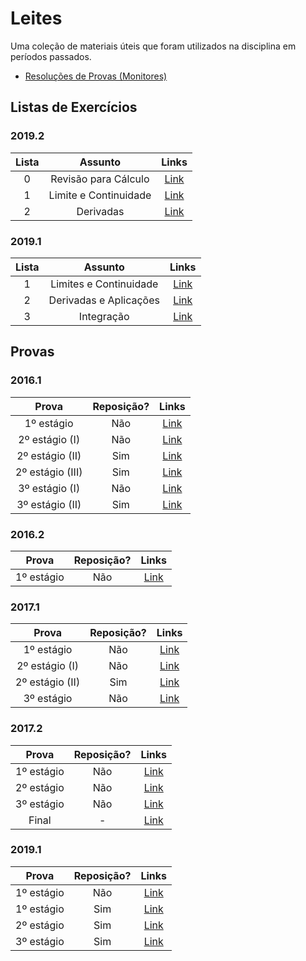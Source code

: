 # Leites

Uma coleção de materiais úteis que foram utilizados na disciplina em períodos passados.

- [Resoluções de Provas (Monitores)](https://drive.google.com/drive/folders/1lVZSXtxi0V3bX_ocKgseFmdgWVgwPP29?usp=sharing)

## Listas de Exercícios

### 2019.2
**Lista** | **Assunto** | **Links**  |
:---: | :---: | :---: |
0 | Revisão para Cálculo | [Link](https://drive.google.com/file/d/1hROwpmnyT1u6iS6ddVF66aOHoFeFCktj/view) |
1 | Limite e Continuidade | [Link](https://drive.google.com/file/d/1ZRzB03te1BSmZvEtSl8D9I3Ub80TDN-R/view) |
2 | Derivadas | [Link](https://drive.google.com/file/d/1bXbXw-u-T0wZpIxhXViuEHQWWqFNHz6k/view) |

### 2019.1
**Lista** | **Assunto** | **Links**  |
:---: | :---:| :---: |
1 | Limites e Continuidade | [Link](https://drive.google.com/file/d/1WyAWoOdSHYRCMPl6V7TgUX8-KncM05ax/view?usp=sharing) |
2 | Derivadas e Aplicações | [Link](https://drive.google.com/file/d/1QWy9owE9676K64B0fOkHUzFVrCaT1RN5/view?usp=sharing) |
3 | Integração | [Link](https://drive.google.com/file/d/12Zg1vUKkeNfvmR2pmHdCbHt79Ird3p47/view?usp=sharing) |

## Provas

### 2016.1
**Prova** | **Reposição?** | **Links**  |
:---: | :---:| :---: |
1º estágio | Não | [Link](https://drive.google.com/open?id=1eCJ2IlLeXwOB0-WMKQByMi3dSiTh-cWD) |
2º estágio (I) | Não | [Link](https://drive.google.com/open?id=1ZvGaUmQd-oBEE0sRfvdDDlM7FinOgqC1) |
2º estágio (II) | Sim | [Link](https://drive.google.com/open?id=1byKoVPCJSrxZUQpuDrBo-v2GvuEVpk12) |
2º estágio (III) | Sim | [Link](https://drive.google.com/open?id=16WL_tqtsbPWoB-uurjDkkattIrHMhVcI) |
3º estágio (I) | Não | [Link](https://drive.google.com/open?id=1zYDDpOwwf3F5e2SI_-hBo3oTwjZbTAu-) |
3º estágio (II) | Sim | [Link](https://drive.google.com/open?id=1MZflGfeQ7A9CRayGE9vy-okMxXLln5le) |

### 2016.2
**Prova** | **Reposição?** | **Links**  |
:---: | :---:| :---: |
1º estágio | Não | [Link](https://drive.google.com/open?id=1eT_hkN7vcXuDqb-tNOB8Qufpr1J4LhrY) |

### 2017.1
**Prova** | **Reposição?** | **Links**  |
:---: | :---:| :---: |
1º estágio | Não | [Link](https://drive.google.com/file/d/1LfgLGufra_fFUKF7myvYlyhVyWrxZNGB/view?usp=sharing) |
2º estágio (I) | Não | [Link](https://drive.google.com/file/d/1xM7EV9tBWrHsdot3LU9Ibxge7Ut5G0TM/view?usp=sharing) |
2º estágio (II) | Sim | [Link](https://drive.google.com/file/d/1pPedI7LbmqU9gdPfei6FHuCAYF11w535/view?usp=sharing) |
3º estágio | Não | [Link](https://drive.google.com/file/d/1PCgeFN56-oDZGGjSFtOblh71u5Y3A4FO/view?usp=sharing) |

### 2017.2
**Prova** | **Reposição?** | **Links**  |
:---: | :---:| :---: |
1º estágio | Não | [Link](https://drive.google.com/file/d/1rsE4rHNjpXT7n8x-d28LbtSCmdjnPBrf/view?usp=sharing) |
2º estágio | Não | [Link](https://drive.google.com/file/d/1qBVqH9DCd9CRmncIxahOMor2tYqWOHH0/view?usp=sharing) |
3º estágio | Não | [Link](https://drive.google.com/file/d/1ukSzvCxP00MX4MYCtHKOYZ5xRWcz2Q5H/view?usp=sharing) |
Final | - | [Link](https://drive.google.com/file/d/14jwZPNXwNgNyh0rtMxNNBq7YRYel4bAC/view?usp=sharing) |

### 2019.1
**Prova** | **Reposição?** | **Links**  |
:---: | :---:| :---: |
1º estágio | Não | [Link](https://drive.google.com/file/d/1UGG00lPsiogVMIuoW1derDZfAv4by9hh/view?usp=sharing) |
1º estágio | Sim | [Link](https://drive.google.com/file/d/1m9z-ekXcGFotf2duf2oDEahPJ018dxNY/view?usp=sharing) |
2º estágio | Sim | [Link](https://drive.google.com/file/d/16DXx5FyfJxIZwWM_uwr-vJXMFkRANEiP/view?usp=sharing) |
3º estágio | Sim | [Link](https://drive.google.com/file/d/17mbBNEXRA78S0eNFes7aHFGlryWgaquD/view?usp=sharing) |